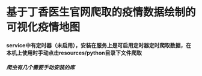 # 基于丁香医生官网爬取的疫情数据绘制的可视化疫情地图

#### service中有定时器（未启用），安装在服务上是可启用定时器定时爬取数据，在本机上使用时手动点击resources/python目录下文件爬取


##### 爬虫有几个需要手动安装的库

